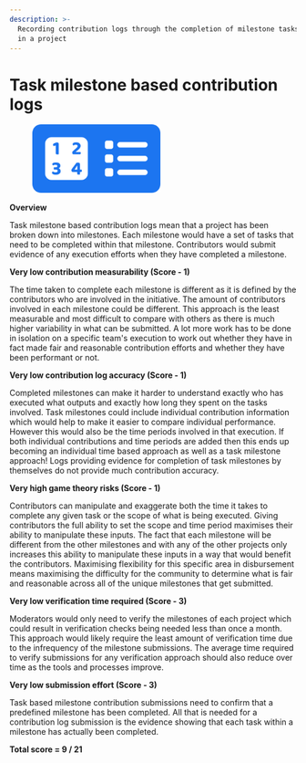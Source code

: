 ```yaml
---
description: >-
  Recording contribution logs through the completion of milestone tasks involved
  in a project
---
```


# Task milestone based contribution logs

<div align="left">

<figure><img src="../../.gitbook/assets/task-milestone-logs.png" alt="" width="225"><figcaption></figcaption></figure>

</div>



**Overview**

Task milestone based contribution logs mean that a project has been broken down into milestones. Each milestone would have a set of tasks that need to be completed within that milestone. Contributors would submit evidence of any execution efforts when they have completed a milestone.



**Very low contribution measurability (Score - 1)**

The time taken to complete each milestone is different as it is defined by the contributors who are involved in the initiative. The amount of contributors involved in each milestone could be different. This approach is the least measurable and most difficult to compare with others as there is much higher variability in what can be submitted. A lot more work has to be done in isolation on a specific team's execution to work out whether they have in fact made fair and reasonable contribution efforts and whether they have been performant or not.



**Very low contribution log accuracy (Score - 1)**

Completed milestones can make it harder to understand exactly who has executed what outputs and exactly how long they spent on the tasks involved. Task milestones could include individual contribution information which would help to make it easier to compare individual performance. However this would also be the time periods involved in that execution. If both individual contributions and time periods are added then this ends up becoming an individual time based approach as well as a task milestone approach! Logs providing evidence for completion of task milestones by themselves do not provide much contribution accuracy.



**Very high game theory risks (Score - 1)**

Contributors can manipulate and exaggerate both the time it takes to complete any given task or the scope of what is being executed. Giving contributors the full ability to set the scope and time period maximises their ability to manipulate these inputs. The fact that each milestone will be different from the other milestones and with any of the other projects only increases this ability to manipulate these inputs in a way that would benefit the contributors. Maximising flexibility for this specific area in disbursement means maximising the difficulty for the community to determine what is fair and reasonable across all of the unique milestones that get submitted.



**Very low verification time required (Score - 3)**

Moderators would only need to verify the milestones of each project which could result in verification checks being needed less than once a month. This approach would likely require the least amount of verification time due to the infrequency of the milestone submissions. The average time required to verify submissions for any verification approach should also reduce over time as the tools and processes improve.



**Very low submission effort (Score - 3)**

Task based milestone contribution submissions need to confirm that a predefined milestone has been completed. All that is needed for a contribution log submission is the evidence showing that each task within a milestone has actually been completed.



**Total score = 9 / 21**
